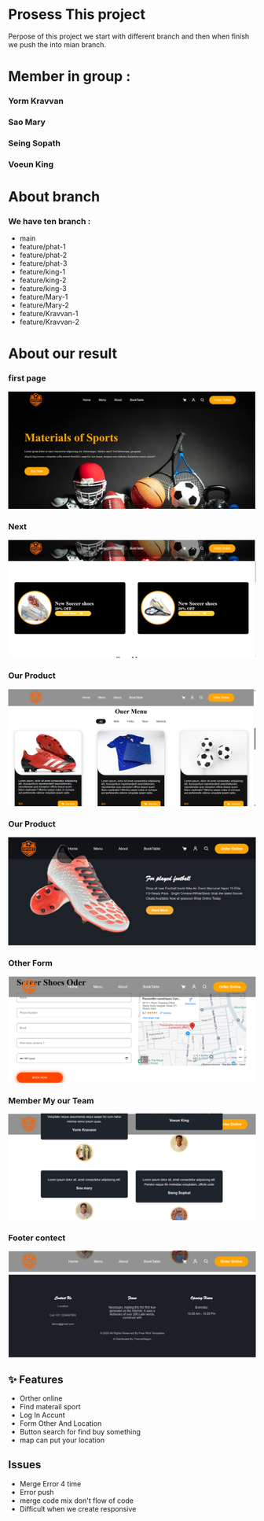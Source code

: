 
# Prosess This project 
Perpose of this project we start with different branch and then when finish we push the into mian branch.
# Member in group :
### Yorm Kravvan
### Sao Mary
### Seing Sopath
### Voeun King


# About branch
### We have ten branch :
  - main
  - feature/phat-1
  - feature/phat-2
  - feature/phat-3
  - feature/king-1
  - feature/king-2
  - feature/king-3
  - feature/Mary-1
  - feature/Mary-2
  - feature/Kravvan-1
  - feature/Kravvan-2

# About our result
### first page
![alt text](<image/image copy 7.png>)

### Next
![alt text](image-2.png)

### Our Product
![alt text](image-1.png)

### Our Product
![alt text](image-3.png)

### Other Form
![alt text](image-4.png)

### Member My our Team
![alt text](image-5.png)

### Footer contect
![alt text](image-6.png)


## ✨ Features

 - Orther online
 - Find materail sport
 - Log In Accunt
 - Form Other And Location
 - Button search for find buy something
 - map can put your location

## Issues
 - Merge Error 4 time 
 - Error push
 - merge code mix don't flow of code
 - Difficult when we create responsive

